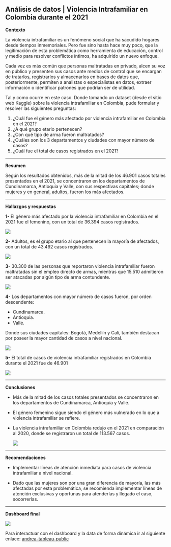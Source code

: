 ## Análisis de datos | Violencia Intrafamiliar en Colombia durante el 2021

**Contexto**

La violencia intrafamiliar es un fenómeno social que ha sacudido hogares desde tiempos inmemoriales. Pero fue sino hasta hace muy poco, que la legitimación de esta problemática como herramienta de educación, control y medio para resolver conflictos íntimos, ha adquirido un nuevo enfoque.

Cada vez es más común que personas maltratadas en privado, alcen su voz en público y presenten sus casos ante medios de control que se encargan de tratarlos, registrarlos y almacenarlos en bases de datos que, posteriormente, permiten a analistas o especialistas en datos, extraer información o identificar patrones que podrían ser de utilidad.

Tal y como ocurre en este caso. Donde tomando un dataset (desde el sitio web Kaggle) sobre la violencia intrafamiliar en Colombia, pude formular y resolver las siguientes preguntas:

1.	¿Cuál fue el género más afectado por violencia intrafamiliar en Colombia en el 2021? 
2.	¿A qué grupo etario pertenecen? 
3.	¿Con qué tipo de arma fueron maltratados? 
4.	¿Cuáles son los 3 departamentos y ciudades con mayor número de casos? 
5.	¿Cuál fue el total de casos registrados en el 2021? 


---

**Resumen**

Según los resultados obtenidos, más de la mitad de los 46.901 casos totales presentados en el 2021, se concentraron en los departamentos de Cundinamarca, Antioquia y Valle, con sus respectivas capitales; donde mujeres y en general, adultos, fueron los más afectados. 


---

**Hallazgos y respuestas**

**1-** El género más afectado por la violencia intrafamiliar en Colombia en el 2021 fue el femenino, con un total de 36.394 casos registrados.

![](https://i.imgur.com/nUxUxbc.png)


**2-** Adultos, es el grupo etario al que pertenecen la mayoría de afectados, con un total de 43.492 casos registrados.

![](https://i.imgur.com/lpy8zQg.png)

 
**3-** 30.300 de las personas que reportaron violencia intrafamiliar fueron maltratadas sin el empleo directo de armas, mientras que 15.510 admitieron ser atacadas por algún tipo de arma contundente.

![](https://i.imgur.com/bXr60LW.png)


**4-** Los departamentos con mayor número de casos fueron, por orden descendente: 

-	Cundinamarca. 
-	Antioquia.
-	Valle.

Donde sus ciudades capitales: Bogotá, Medellín y Cali, también destacan por poseer la mayor cantidad de casos a nivel nacional.

![](https://i.imgur.com/k02agQ1.png)


**5-** El total de casos de violencia intrafamiliar registrados en Colombia durante el 2021 fue de 46.901

![](https://i.imgur.com/ixGdbZC.png)



---

**Conclusiones**

* Más de la mitad de los casos totales presentados se concentraron en los departamentos de Cundinamarca, Antioquia y Valle.

* El género femenino sigue siendo el género más vulnerado en lo que a violencia intrafamiliar se refiere.

* La violencia intrafamiliar en Colombia redujo en el 2021 en comparación al 2020, donde se registraron un total de 113.567 casos.

   ![](https://i.imgur.com/SK755Vs.png)


---

**Recomendaciones**

-	Implementar líneas de atención inmediata para casos de violencia intrafamiliar a nivel nacional.
 
-	Dado que las mujeres son por una gran diferencia de mayoría, las más afectadas por esta problemática, se recomienda implementar líneas de atención exclusivas y oportunas para atenderlas y llegado el caso, socorrerlas.


---
**Dashboard final**

![](https://i.imgur.com/KuwOxgC.png)

Para interactuar con el dashboard y la data de forma dinámica ir al siguiente enlace: [andrea-tableau-public](https://public.tableau.com/views/violencia-intrafamiliar-colombia-2021/Dashboard-VioCo?:language=es-ES&:display_count=n&:origin=viz_share_link)
